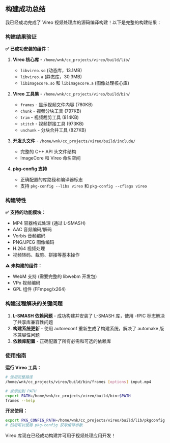 ## 构建成功总结

我已经成功完成了 Vireo 视频处理库的源码编译构建！以下是完整的构建结果：

### 构建结果验证

**✅ 已成功安装的组件：**

1. **Vireo 核心库** - `/home/wnk/cc_projects/vireo/build/lib/`
   - `libvireo.so` (动态库，13.1MB)
   - `libvireo.a` (静态库，30.3MB)
   - `libimagecore.so` 和 `libimagecore.a` (图像处理核心库)

2. **Vireo 工具集** - `/home/wnk/cc_projects/vireo/build/bin/`
   - `frames` - 显示视频文件内容 (780KB)
   - `chunk` - 视频分块工具 (797KB)
   - `trim` - 视频裁剪工具 (814KB)
   - `stitch` - 视频拼接工具 (973KB)
   - `unchunk` - 分块合并工具 (827KB)

3. **开发头文件** - `/home/wnk/cc_projects/vireo/build/include/`
   - 完整的 C++ API 头文件结构
   - ImageCore 和 Vireo 命名空间

4. **pkg-config 支持**
   - 正确配置的库路径和编译器标志
   - 支持 `pkg-config --libs vireo` 和 `pkg-config --cflags vireo`

### 构建特性

**✅ 支持的功能模块：**
- MP4 容器格式处理 (通过 L-SMASH)
- AAC 音频编码/解码
- Vorbis 音频编码
- PNG/JPEG 图像编码
- H.264 视频处理
- 视频转码、裁剪、拼接等基本操作

**⚠️ 未构建的组件：**
- WebM 支持 (需要完整的 libwebm 开发包)
- VPx 视频编码
- GPL 组件 (FFmpeg/x264)

### 构建过程解决的关键问题

1. **L-SMASH 依赖问题** - 成功构建并安装了 L-SMASH 库，使用 -fPIC 标志解决了共享库兼容性问题
2. **构建系统更新** - 使用 autoreconf 重新生成了构建系统，解决了 automake 版本兼容性问题
3. **依赖库配置** - 正确配置了所有必需和可选的依赖库

### 使用指南

**运行 Vireo 工具：**
```bash
# 使用完整路径
/home/wnk/cc_projects/vireo/build/bin/frames [options] input.mp4

# 或添加到 PATH
export PATH=/home/wnk/cc_projects/vireo/build/bin:$PATH
frames --help
```

**开发使用：**
```bash
export PKG_CONFIG_PATH=/home/wnk/cc_projects/vireo/build/lib/pkgconfig:$PKG_CONFIG_PATH
# 然后可以使用 pkg-config 获取编译参数
```

Vireo 库现在已经成功构建并可用于视频处理应用开发！
